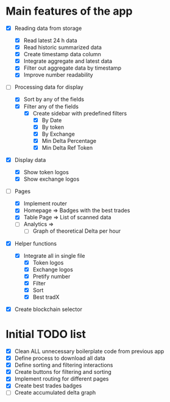 # Main features of the app
- [X] Reading data from storage
    - [X] Read latest 24 h data
    - [X] Read historic summarized data
    - [X] Create timestamp data column
    - [X] Integrate aggregate and latest data
    - [X] Filter out aggregate data by timestamp
    - [X] Improve number readability
- [ ] Processing data for display
    - [X] Sort by any of the fields
    - [X] Filter any of the fields
        - [X] Create sidebar with predefined filters
            - [X] By Date
            - [X] By token
            - [X] By Exchange
            - [X] Min Delta Percentage
            - [X] Min Delta Ref Token
- [X] Display data
    - [X] Show token logos
    - [X] Show exchange logos
- [ ] Pages
    - [X] Implement router
    - [X] Homepage => Badges with the best trades
    - [X] Table Page => List of scanned data
    - [ ] Analytics =>
        - [ ] Graph of theoretical Delta per hour
- [X] Helper functions
    - [X] Integrate all in single file
        - [X] Token logos
        - [X] Exchange logos
        - [X] Pretify number
        - [X] Filter
        - [X] Sort
        - [X] Best tradX
- [X] Create blockchain selector


# Initial TODO list
- [X] Clean ALL unnecessary boilerplate code from previous app
- [X] Define process to download all data
- [X] Define sorting and filtering interactions
- [X] Create buttons for filtering and sorting
- [X] Implement routing for different pages
- [X] Create best trades badges
- [ ] Create accumulated delta graph